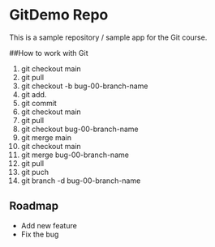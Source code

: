 # GitDemo Repo

This is a sample repository / sample app for the Git course.

##How to work with Git
1. git checkout main
2. git pull
3. git checkout -b bug-00-branch-name
4. git add.
5. git commit
6. git checkout main
7. git pull
8. git checkout bug-00-branch-name
9. git merge main
10. git checkout main
11. git merge bug-00-branch-name
12. git pull
13. git puch
14. git branch -d bug-00-branch-name


## Roadmap
* Add new feature
* Fix the bug

